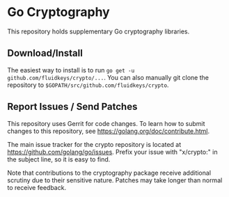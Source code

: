 # Go Cryptography

This repository holds supplementary Go cryptography libraries.

## Download/Install

The easiest way to install is to run `go get -u github.com/fluidkeys/crypto/...`. You
can also manually git clone the repository to `$GOPATH/src/github.com/fluidkeys/crypto`.

## Report Issues / Send Patches

This repository uses Gerrit for code changes. To learn how to submit changes to
this repository, see https://golang.org/doc/contribute.html.

The main issue tracker for the crypto repository is located at
https://github.com/golang/go/issues. Prefix your issue with "x/crypto:" in the
subject line, so it is easy to find.

Note that contributions to the cryptography package receive additional scrutiny
due to their sensitive nature. Patches may take longer than normal to receive
feedback.
